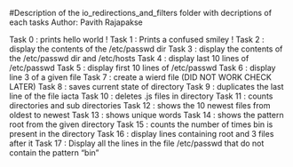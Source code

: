 #Description of the io_redirections_and_filters folder with decriptions of each tasks 
Author:  Pavith Rajapakse

Task 0 : prints hello world !
Task 1 : Prints a confused smiley !
Task 2 : display the contents of the /etc/passwd dir
Task 3 : display the contents of the /etc/passwd dir and /etc/hosts
Task 4 : display last 10 lines of  /etc/passwd
Task 5 : display first 10 lines of  /etc/passwd
Task 6 : display line 3 of a given file
Task 7 : create a wierd file (DID NOT WORK CHECK LATER)
Task 8 : saves current state of directory
Task 9 : duplicates the last line of the file iacta
Task 10 : deletes .js files in directory
Task 11 : counts directories and sub directories
Task 12 : shows the 10 newest files from oldest to newest
Task 13 : shows unique words
Task 14 : shows the pattern root from the given directory
Task 15 : counts the number of times bin is present in the directory
Task 16 : display lines containing root and 3 files after it
Task 17 : Display all the lines in the file /etc/passwd that do not contain the pattern “bin”





























